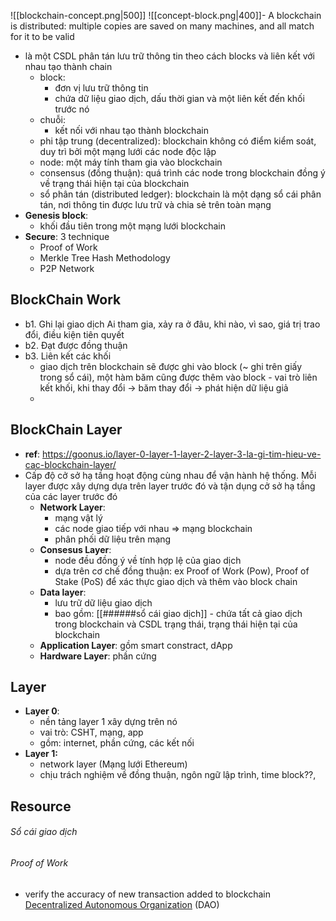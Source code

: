 ![[blockchain-concept.png|500]]
![[concept-block.png|400]]- A blockchain is distributed: multiple copies are saved on many machines, and all match for it to be valid 
- là một CSDL phân tán lưu trữ thông tin theo cách blocks và liên kết với nhau tạo thành chain
	- block:
		- đơn vị lưu trữ thông tin
		- chứa dữ liệu giao dịch, dấu thời gian và một liên kết đến khối trước nó
	- chuỗi:
		- kết nối với nhau tạo thành blockchain
	- phi tập trung (decentralized): blockchain không có điểm kiểm soát, duy trì bởi một mạng lưới các node độc lập
	- node: một máy tính tham gia vào blockchain
	- consensus (đồng thuận): quá trình các node trong blockchain đồng ý về trạng thái hiện tại của blockchain
	- sổ phân tán (distributed ledger): blockchain là một dạng sổ cái phân tán, nơi thông tin được lưu trữ và chia sẻ trên toàn mạng
- **Genesis block**:
	- khối đầu tiên trong một mạng lưới blockchain
- **Secure**: 3 technique
	- Proof of Work
	- Merkle Tree Hash Methodology
	- P2P Network
## BlockChain Work
- b1. Ghi lại giao dịch
	Ai tham gia, xảy ra ở đâu, khi nào, vì sao, giá trị trao đổi, điều kiện tiên quyết
- b2. Đạt được đồng thuận
- b3. Liên kết các khối
	- giao dịch trên blockchain sẽ được ghi vào block (~ ghi trên giấy trong sổ cái), một hàm băm cũng được thêm vào block - vai trò liên kết khối, khi thay đổi -> băm thay đổi -> phát hiện dữ liệu giả
	- 
## BlockChain Layer
- **ref**: https://goonus.io/layer-0-layer-1-layer-2-layer-3-la-gi-tim-hieu-ve-cac-blockchain-layer/
- Cấp độ cở sở hạ tầng hoạt động cùng nhau để vận hành hệ thống. Mỗi layer được xây dựng dựa trên layer trước đó và tận dụng cở sở hạ tầng của các layer trước đó
	- **Network Layer**: 
		- mạng vật lý
		- các node giao tiếp với nhau => mạng blockchain
		- phân phối dữ liệu trên mạng
	- **Consesus Layer**:
		- node đều đồng ý về tính hợp lệ của giao dịch
		- dựa trên cơ chế đồng thuận: ex Proof of Work (Pow), Proof of Stake (PoS) để xác thực giao dịch và thêm vào block chain
	- **Data layer**:
		- lưu trữ dữ liệu giao dịch
		- bao gồm: [[######sổ cái giao dịch]] - chứa tất cả giao dịch trong blockchain và CSDL trạng thái, trạng thái hiện tại của blockchain
	- **Application Layer**: gồm smart constract, dApp
	- **Hardware Layer**: phần cứng
## Layer
- **Layer 0**: 
	- nền tảng layer 1 xây dựng trên nó
	- vai trò: CSHT, mạng, app
	- gồm: internet, phần cứng, các kết nối
- **Layer 1:** 
	- network layer (Mạng lưới Ethereum)
	- chịu trách nghiệm về đồng thuận, ngôn ngữ lập trình, time block??, 
## Resource
###### Sổ cái giao dịch

###### Proof of Work
- verify the accuracy of new transaction added to blockchain
[Decentralized Autonomous Organization](https://www.investopedia.com/tech/what-dao/) (DAO)
